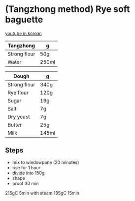 # (Tangzhong method) Rye soft baguette

[youtube in korean](https://www.youtube.com/watch?v=-OqbwBb3B1w)

Tangzhong | g
--- | ---
Strong flour | 50g
Water | 250ml

Dough | g
--- | ---
Strong flour | 340g
Rye flour | 120g
Sugar | 19g
Salt | 7g
Dry yeast | 7g
Butter | 25g
Milk | 145ml

## Steps
- mix to windowpane (20 minutes)
- rise for 1 hour
- divide into 150g
- shape
- proof 30 min

215gC 5min with steam
185gC 15min